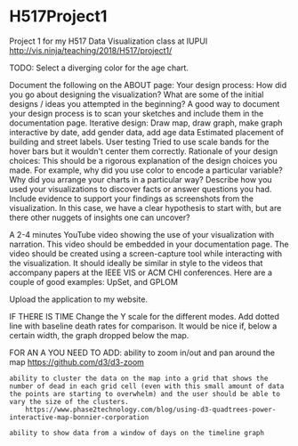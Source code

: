 # H517Project1
Project 1 for my H517 Data Visualization class at IUPUI
http://vis.ninja/teaching/2018/H517/project1/

TODO:
Select a diverging color for the age chart.

Document the following on the ABOUT page:
	Your design process: How did you go about designing the visualization? What are some of the initial designs / ideas you attempted in the beginning? A good way to document your design process is to scan your sketches and include them in the documentation page.
		Iterative design: Draw map, draw graph, make graph interactive by date, add gender data, add age data
		Estimated placement of building and street labels.
		User testing
		Tried to use scale bands for the hover bars but it wouldn't center them correctly.
	Rationale of your design choices: This should be a rigorous explanation of the design choices you made. For example, why did you use color to encode a particular variable? Why did you arrange your charts in a particular way?
	Describe how you used your visualizations to discover facts or answer questions you had. Include evidence to support your findings as screenshots from the visualization. In this case, we have a clear hypothesis to start with, but are there other nuggets of insights one can uncover?

A 2-4 minutes YouTube video showing the use of your visualization with narration. This video should be embedded in your documentation page. The video should be created using a screen-capture tool while interacting with the visualization. It should ideally be similar in style to the videos that accompany papers at the IEEE VIS or ACM CHI conferences. Here are a couple of good examples: UpSet, and GPLOM

Upload the application to my website.

IF THERE IS TIME
Change the Y scale for the different modes.
Add dotted line with baseline death rates for comparison.
It would be nice if, below a certain width, the graph dropped below the map.

FOR AN A YOU NEED TO ADD:
	ability to zoom in/out and pan around the map
		https://github.com/d3/d3-zoom

	ability to cluster the data on the map into a grid that shows the number of dead in each grid cell (even with this small amount of data the points are starting to overwhelm) and the user should be able to vary the size of the clusters.
		https://www.phase2technology.com/blog/using-d3-quadtrees-power-interactive-map-bonnier-corporation

	ability to show data from a window of days on the timeline graph


